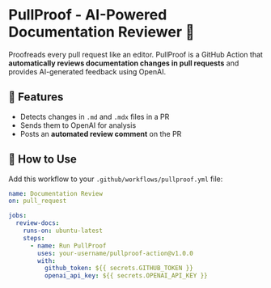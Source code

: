 # PullProof - AI-Powered Documentation Reviewer 🚀

Proofreads every pull request like an editor. PullProof is a GitHub Action that **automatically reviews documentation changes in pull requests** and provides AI-generated feedback using OpenAI.

## 📌 Features

- Detects changes in `.md` and `.mdx` files in a PR
- Sends them to OpenAI for analysis
- Posts an **automated review comment** on the PR

## 🚀 How to Use

Add this workflow to your `.github/workflows/pullproof.yml` file:

```yaml
name: Documentation Review
on: pull_request

jobs:
  review-docs:
    runs-on: ubuntu-latest
    steps:
      - name: Run PullProof
        uses: your-username/pullproof-action@v1.0.0
        with:
          github_token: ${{ secrets.GITHUB_TOKEN }}
          openai_api_key: ${{ secrets.OPENAI_API_KEY }}
```

